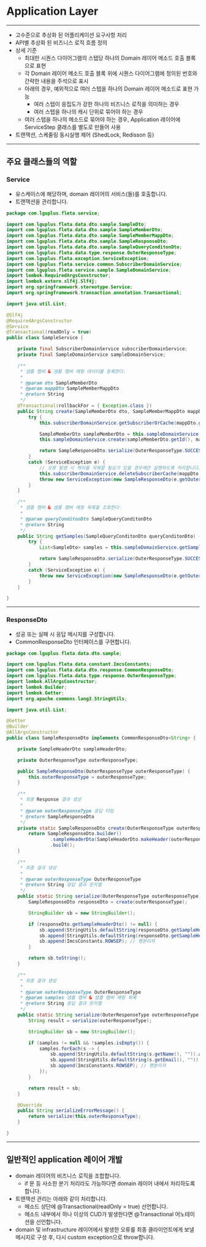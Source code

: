 Application Layer
===
___
+ 고수준으로 추상화 된 어플리케이션 요구사항 처리
+ API별 추상화 된 비즈니스 로직 흐름 정의
+ 상세 기준
  + 최대한 시퀀스 다이어그램의 스텝당 하나의 Domain 레이어 메소드 호출 블록으로 표현
  + 각 Domain 레이어 메소드 호출 블록 위에 시퀀스 다이어그램에 정의된 번호와 간략한 내용을 주석으로 표시
  + 아래의 경우, 예외적으로 여러 스텝을 하나의 Domain 레이어 메소드로 표현 가능
    + 여러 스텝이 응집도가 강한 하나의 비즈니스 로직을 의미하는 경우
    + 여러 스텝을 하나의 캐시 단위로 묶어야 하는 경우
  + 여러 스텝을 하나의 메소드로 묶어야 하는 경우, Application 레이어에 ServiceStep 클래스를 별도로 만들어 사용
+ 트랜잭션, 스케줄링 동시실행 제어 (ShedLock, Redisson 등)
___ 
## 주요 클래스들의 역할
### Service
+ 유스케이스에 해당하며, domain 레이어의 서비스(들)를 호출합니다.
+ 트랜잭션을 관리합니다.
```java
package com.lguplus.fleta.service;

import com.lguplus.fleta.data.dto.sample.SampleDto;
import com.lguplus.fleta.data.dto.sample.SampleMemberDto;
import com.lguplus.fleta.data.dto.sample.SampleMemberMappDto;
import com.lguplus.fleta.data.dto.sample.SampleResponseDto;
import com.lguplus.fleta.data.dto.sample.SampleQueryConditonDto;
import com.lguplus.fleta.data.type.response.OuterResponseType;
import com.lguplus.fleta.exception.ServiceException;
import com.lguplus.fleta.service.common.SubscriberDomainService;
import com.lguplus.fleta.service.sample.SampleDomainService;
import lombok.RequiredArgsConstructor;
import lombok.extern.slf4j.Slf4j;
import org.springframework.stereotype.Service;
import org.springframework.transaction.annotation.Transactional;

import java.util.List;

@Slf4j
@RequiredArgsConstructor
@Service
@Transactional(readOnly = true)
public class SampleService {

    private final SubscriberDomainService subscriberDomainService;
    private final SampleDomainService sampleDomainService;

    /**
     * 샘플 멤버 & 샘플 멤버 매핑 데이터를 등록한다.
     *
     * @param dto SampleMemberDto
     * @param mappDto SampleMemberMappDto
     * @return String
     */
    @Transactional(rollbackFor = { Exception.class })
    public String create(SampleMemberDto dto, SampleMemberMappDto mappDto) {
        try {
            this.subscriberDomainService.getSubscriberOrCache(mappDto.getSaId(), mappDto.getStbMac());

            SampleMemberDto sampleMemberDto = this.sampleDomainService.create(dto);
            this.sampleDomainService.create(sampleMemberDto.getId(), mappDto);

            return SampleResponseDto.serialize(OuterResponseType.SUCCESS);
        }
        catch (ServiceException e) {
            // 오류 발생 시 캐쉬를 삭제할 필요가 있을 경우에만 실행하도록 처리합니다.
            this.subscriberDomainService.deleteSubscriberCache(mappDto.getSaId(), mappDto.getStbMac());
            throw new ServiceException(new SampleResponseDto(e.getOuterResponseType()), e);
        }
    }

    /**
     * 샘플 멤버 & 샘플 멤버 매핑 목록을 조회한다.
     *
     * @param queryConditonDto SampleQueryConditonDto
     * @return String
     */
    public String getSamples(SampleQueryConditonDto queryConditonDto) {
        try {
            List<SampleDto> samples = this.sampleDomainService.getSamples(queryConditonDto);

            return SampleResponseDto.serialize(OuterResponseType.SUCCESS, samples);
        }
        catch (ServiceException e) {
            throw new ServiceException(new SampleResponseDto(e.getOuterResponseType()), e);
        }
    }

}
```
___
### ResponseDto
+ 성공 또는 실패 시 응답 메시지를 구성합니다.
+ CommonResponseDto<T> 인터페이스를 구현합니다.
```java
package com.lguplus.fleta.data.dto.sample;

import com.lguplus.fleta.data.constant.ImcsConstants;
import com.lguplus.fleta.data.dto.response.CommonResponseDto;
import com.lguplus.fleta.data.type.response.OuterResponseType;
import lombok.AllArgsConstructor;
import lombok.Builder;
import lombok.Getter;
import org.apache.commons.lang3.StringUtils;

import java.util.List;

@Getter
@Builder
@AllArgsConstructor
public class SampleResponseDto implements CommonResponseDto<String> {

    private SampleHeaderDto sampleHeaderDto;

    private OuterResponseType outerResponseType;

    public SampleResponseDto(OuterResponseType outerResponseType) {
        this.outerResponseType = outerResponseType;
    }

    /**
     * 최종 Response 결과 생성
     *
     * @param outerResponseType 응답 타입
     * @return SampleResponseDto
     */
    private static SampleResponseDto create(OuterResponseType outerResponseType) {
        return SampleResponseDto.builder()
                .sampleHeaderDto(SampleHeaderDto.makeHeader(outerResponseType.code() , outerResponseType.message()))
                .build();
    }

    /**
     * 최종 결과 생성
     *
     * @param outerResponseType OuterResponseType
     * @return String 응답 결과 문자열
     */
    public static String serialize(OuterResponseType outerResponseType) {
        SampleResponseDto responseDto = create(outerResponseType);

        StringBuilder sb = new StringBuilder();

        if (responseDto.getSampleHeaderDto() != null) {
            sb.append(StringUtils.defaultString(responseDto.getSampleHeaderDto().getFlag(), "")).append(ImcsConstants.COLSEP);
            sb.append(StringUtils.defaultString(responseDto.getSampleHeaderDto().getMessage(), "")).append(ImcsConstants.COLSEP);
            sb.append(ImcsConstants.ROWSEP); // 행분리자
        }

        return sb.toString();
    }

    /**
     * 최종 결과 생성
     *
     * @param outerResponseType OuterResponseType
     * @param samples 샘플 멤버 & 샘플 멤버 매핑 목록
     * @return String 응답 결과 문자열
     */
    public static String serialize(OuterResponseType outerResponseType, List<SampleDto> samples) {
        String result = serialize(outerResponseType);

        StringBuilder sb = new StringBuilder();

        if (samples != null && !samples.isEmpty()) {
            samples.forEach(s -> {
                sb.append(StringUtils.defaultString(s.getName(), "")).append(ImcsConstants.COLSEP);
                sb.append(StringUtils.defaultString(s.getEmail(), "")).append(ImcsConstants.COLSEP);
                sb.append(ImcsConstants.ROWSEP); // 행분리자
            });
        }

        return result + sb;
    }

    @Override
    public String serializeErrorMessage() {
        return serialize(this.outerResponseType);
    }

}
```
___
## 일반적인 application 레이어 개발
+ domain 레이어의 비즈니스 로직을 조합합니다.
  + if 문 등 사소한 분기 처리라도 가능하다면 domain 레이어 내에서 처리하도록 합니다.
+ 트랜잭션 관리는 아래와 같이 처리합니다.
  + 메소드 상단에 @Transactional(readOnly = true) 선언합니다.
  + 메소드 내부에서 하나 이상의 CUD가 발생한다면 @Transactional 어노테이션을 선언합니다.
+ domain 및 infrastructure 레이어에서 발생한 오류를 최종 클라이언트에게 보낼 메시지로 구성 후, 다시 custom exception으로 throw합니다.